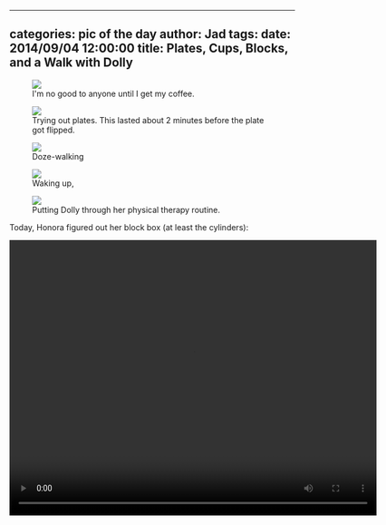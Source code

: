 
---
categories: pic of the day
author: Jad
tags: 
date: 2014/09/04 12:00:00
title: Plates, Cups, Blocks, and a Walk with Dolly
---

<figure>
<img src="/img/2014/09/04/img_20140904062307_medium.jpg" />
<figcaption>I'm no good to anyone until I get my coffee.</figcaption>
</figure>

<figure>
<img src="/img/2014/09/04/img_20140904071233_medium.jpg" />
<figcaption>Trying out plates.  This lasted about 2 minutes before the plate got flipped.</figcaption>
</figure>

<figure>
<img src="/img/2014/09/04/img_20140904_163525403_hdr_medium.jpg" />
<figcaption>Doze-walking</figcaption>
</figure>

<figure>
<img src="/img/2014/09/04/img_20140904_163634914_medium.jpg" />
<figcaption>Waking up,</figcaption>
</figure>

<figure>
<img src="/img/2014/09/04/img_20140904_135235117_medium.jpg" />
<figcaption>Putting Dolly through her physical therapy routine.</figcaption>
</figure>

<p>Today, Honora figured out her block box (at least the cylinders):</p>
<video controls style="width: 648px; height: 486px;">
<source src="/img/2014/09/04/block_box.ogg" type="video/ogg" />
<source src="/img/2014/09/04/block_box.mp4" type="video/mp4" />
<source src="/img/2014/09/04/block_box.mov" type="video/mov" />
<em>Sorry, your browser doesn't support HTML5 video.</em>
</video>